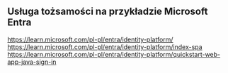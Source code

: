 ## Usługa tożsamości na przykładzie Microsoft Entra

https://learn.microsoft.com/pl-pl/entra/identity-platform/
https://learn.microsoft.com/pl-pl/entra/identity-platform/index-spa
https://learn.microsoft.com/pl-pl/entra/identity-platform/quickstart-web-app-java-sign-in